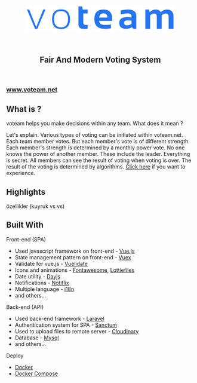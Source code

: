 <br />

<div align="center">
<img src="./images/voteam.png" align="center" width="400" alt="Project icon">
</div>

<br />
<br />

<div align="center"> 
<h2 align="center">
 Fair And Modern Voting System
</h2> 
</div>

<br />

<p align="center">
  <h3>
    <a href="http://voteam.net">www.voteam.net</a>
  </h3>
</p>


 
 ## What is ?
voteam helps you make decisions within any team. What does it mean ? 

Let's explain. Various types of voting can be initiated within voteam.net. 
Each team member votes. But each member's vote is of different strength. 
Each member's strength is determined by a monthly power vote. 
No one knows the power of another member. These include the leader.
Everything is secret. All members can see the result of voting when voting is over.
The result of the voting is determined by algorithms. 
[Click here](http://voteam.net/) if you want to experience.

 ## Highlights
özellikler (kuyruk vs vs)


## Built With
Front-end (SPA)
  - Used javascript framework on front-end - [Vue.js](https://vuejs.org/)
  - State management pattern on front-end - [Vuex](https://vuex.vuejs.org/)
  - Validate for vue.js - [Vuelidate](https://vuelidate.js.org/)
  - Icons and animations - [Fontawesome](https://fontawesome.com/), [Lottiefiles](https://lottiefiles.com/)
  - Date utility  - [Dayjs](https://day.js.org/)
  - Notifications - [Notiflix](https://notiflix.github.io/)
  - Multiple language - [i18n](https://kazupon.github.io/vue-i18n/)
  - and others...

Back-end (API)
  - Used back-end framework - [Laravel](https://laravel.com/)
  - Authentication system for SPA - [Sanctum](https://laravel.com/docs/8.x/sanctum)
  - Used to upload files to remote server - [Cloudinary](https://cloudinary.com/)
  - Database - [Mysql](https://www.mysql.com/)
  - and others...

Deploy
  - [Docker](https://www.docker.com/)
  - [Docker Compose](https://docs.docker.com/compose/)
